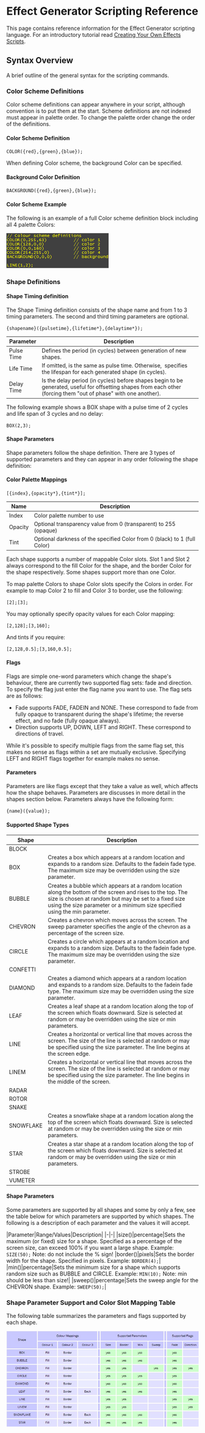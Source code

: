 # Effect Generator Scripting Reference

This page contains reference information for the Effect Generator scripting language. For an introductory tutorial read [Creating Your Own Effects Scripts](WritingYourOwnEffectsScripts.md).

## Syntax Overview

A brief outline of the general syntax for the scripting commands.

### Color Scheme Definitions
Color scheme definitions can appear anywhere in your script, although convention is to put them at the start. Scheme definitions are not indexed must appear in palette order. To change the palette order change the order of the definitions.

#### Color Scheme Definition

    COLOR({red},{green},{blue});

When defining Color scheme, the background Color can be specified.

#### Background Color Definition

    BACKGROUND({red},{green},{blue});

#### Color Scheme Example

The following is an example of a full Color scheme definition block including all 4 palette Colors:

![](../../../images/ColorsAdded.png)

### Shape Definitions

#### Shape Timing definition

The Shape Timing definition consists of the shape name and from 1 to 3 timing parameters. The second and third timing parameters are optional.

    {shapename}({pulsetime},{lifetime*},{delaytime*});

|Parameter|Description|
|-|-|
|Pulse Time|Defines the period (in cycles) between generation of new shapes.|
|Life Time|If omitted, is the same as pulse time. Otherwise,  specifies the lifespan for each generated shape (in cycles).|
|Delay Time|Is the delay period (in cycles) before shapes begin to be generated, useful for offsetting shapes from each other (forcing them "out of phase" with one another).|

The following example shows a BOX shape with a pulse time of 2 cycles and life span of 3 cycles and no delay:

    BOX(2,3);

#### Shape Parameters

Shape parameters follow the shape definition. There are 3 types of supported parameters and they can appear in any order following the shape definition:

#### Color Palette Mappings

    [{index},{opacity*},{tint*}];

|Name|Description|
|-|-|
|Index|Color palette number to use|
|Opacity|Optional transparency value from 0 (transparent) to 255 (opaque)|
|Tint|Optional darkness of the specified Color from 0 (black) to 1 (full Color)|

Each shape supports a number of mappable Color slots. Slot 1 and Slot 2 always correspond to the fill Color for the shape, and the border Color for the shape respectively. Some shapes support more than one Color.

To map palette Colors to shape Color slots specify the Colors in order. For example to map Color 2 to fill and Color 3 to border, use the following:

    [2];[3];

You may optionally specify opacity values for each Color mapping:

    [2,128];[3,160];

And tints if you require:

    [2,128,0.5];[3,160,0.5];

#### Flags

Flags are simple one-word parameters which change the shape's behaviour, there are currently two supported flag sets: fade and direction. To specify the flag just enter the flag name you want to use. The flag sets are as follows:

* Fade supports FADE, FADEIN and NONE. These correspond to fade from fully opaque to transparent during the shape's lifetime; the reverse effect, and no fade (fully opaque always).
* Direction supports UP, DOWN, LEFT and RIGHT. These correspond to directions of travel.

While it's possible to specify multiple flags from the same flag set, this makes no sense as flags within a set are mutually exclusive. Specifying LEFT and RIGHT flags together for example makes no sense.

#### Parameters

Parameters are like flags except that they take a value as well, which affects how the shape behaves. Parameters are discusses in more detail in the shapes section below. Parameters always have the following form:

    {name}({value});

#### Supported Shape Types

|Shape|Description|
|-|-|
|BLOCK| |
|BOX|Creates a box which appears at a random location and expands to a random size. Defaults to the fadein fade type. The maximum size may be overridden using the size parameter.|
|BUBBLE|Creates a bubble which appears at a random location along the bottom of the screen and rises to the top. The size is chosen at random but may be set to a fixed size using the size parameter or a minimum size specified using the min parameter.|
|CHEVRON|Creates a chevron which moves across the screen. The sweep parameter specifies the angle of the chevron as a percentage of the screen size.|
|CIRCLE|Creates a circle which appears at a random location and expands to a random size. Defaults to the fadein fade type. The maximum size may be overridden using the size parameter.|
|CONFETTI| |
|DIAMOND|Creates a diamond which appears at a random location and expands to a random size. Defaults to the fadein fade type. The maximum size may be overridden using the size parameter.|
|LEAF|Creates a leaf shape at a random location along the top of the screen which floats downward. Size is selected at random or may be overridden using the size or min parameters.|
|LINE|Creates a horizontal or vertical line that moves across the screen. The size of the line is selected at random or may be specified using the size parameter. The line begins at the screen edge.|
|LINEM|Creates a horizontal or vertical line that moves across the screen. The size of the line is selected at random or may be specified using the size parameter. The line begins in the middle of the screen.|
|RADAR| |
|ROTOR| |
|SNAKE| |
|SNOWFLAKE|Creates a snowflake shape at a random location along the top of the screen which floats downward. Size is selected at random or may be overridden using the size or min parameters.|
|STAR|Creates a star shape at a random location along the top of the screen which floats downward. Size is selected at random or may be overridden using the size or min parameters.|
|STROBE| |
|VUMETER| |

#### Shape Parameters

Some parameters are supported by all shapes and some by only a few, see the table below for which parameters are supported by which shapes. The following is a description of each parameter and the values it will accept.

|Parameter|Range/Values|Description|
|-|-|
|size()|percentage|Sets the maximum (or fixed) size for a shape. Specified as a percentage of the screen size, can exceed 100% if you want a large shape. Example: `SIZE(50);` Note: do not include the % sign!
|border()|pixels|Sets the border width for the shape. Specified in pixels. Example: `BORDER(4);`|
|min()|percentage|Sets the minimum size for a shape which supports random size such as BUBBLE and CIRCLE. Example: `MIN(10);` Note: min should be less than size!|
|sweep()|percentage|Sets the sweep angle for the CHEVRON shape. Example: `SWEEP(50);`|

### Shape Parameter Support and Color Slot Mapping Table

The following table summarizes the parameters and flags supported by each shape.

![](../../../images/img_279.jpg)